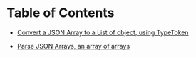 # Table of Contents

* [Convert a JSON Array to a List of object, using TypeToken](https://github.com/alejoalvarez/Java-Exercises/blob/main/Exercise-JSON/Gson/exercise1.md)

* [Parse JSON Arrays, an array of arrays](https://github.com/alejoalvarez/Java-Exercises/blob/main/Exercise-JSON/Gson/exercise2.md)


